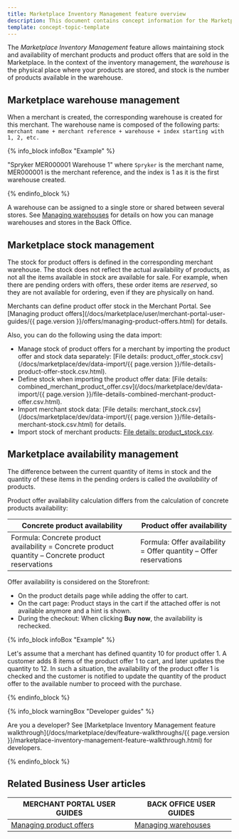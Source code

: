 ```yaml
---
title: Marketplace Inventory Management feature overview
description: This document contains concept information for the Marketplace Products feature.
template: concept-topic-template
---
```


The *Marketplace Inventory Management* feature allows maintaining stock and availability of merchant products and product offers that are sold in the Marketplace.
In the context of the inventory management, the *warehouse* is the physical place where your products are stored, and stock is the number of products available in the warehouse. 

## Marketplace warehouse management

When a merchant is created, the corresponding warehouse is created for this merchant. The warehouse name is composed of the following parts: `merchant name + merchant reference + warehouse + index starting with 1, 2, etc.`

{% info_block infoBox "Example" %}

"Spryker MER000001 Warehouse 1" where `Spryker` is the merchant name, MER000001 is the merchant reference, and the index is 1 as it is the first warehouse created.

{% endinfo_block %}

A warehouse can be assigned to a single store or shared between several stores. See [Managing warehouses](https://documentation.spryker.com/docs/managing-warehouses#managing-warehouses) for details on how you can manage warehouses and stores in the Back Office.

## Marketplace stock management
The stock for product offers is defined in the corresponding merchant warehouse. The stock does not reflect the actual availability of products, as not all the items available in stock are available for sale. For example, when there are pending orders with offers, these order items are *reserved*, so they are not available for ordering, even if they are physically on hand. 

Merchants can define product offer stock in the Merchant Portal. See [Managing product offers](/docs/marketplace/user/merchant-portal-user-guides/{{ page.version }}/offers/managing-product-offers.html) for details.

Also, you can do the following using the data import:

- Manage stock of product offers for a merchant by importing the product offer and stock data separately: [File details: product_offer_stock.csv](/docs/marketplace/dev/data-import/{{ page.version }}/file-details-product-offer-stock.csv.html).
-  Define stock when importing the product offer data: [File details: combined_merchant_product_offer.csv](/docs/marketplace/dev/data-import/{{ page.version }}/file-details-combined-merchant-product-offer.csv.html).
-  Import merchant stock data: [File details: merchant_stock.csv](/docs/marketplace/dev/data-import/{{ page.version }}/file-details-merchant-stock.csv.html) for details.
-  Import stock of merchant products: [File details: product_stock.csv](https://documentation.spryker.com/docs/file-details-product-stockcsv).

## Marketplace availability management 

The difference between the current quantity of items in stock and the quantity of these items in the pending orders is called the *availability* of products.

Product offer availability calculation differs from the calculation of concrete products availability:

| Concrete product availability   | Product offer availability   |
| --------------------- | ------------------------ |
| Formula: Concrete product availability = Concrete product quantity – Concrete product reservations | Formula: Offer availability = Offer quantity – Offer reservations |

Offer availability is considered on the Storefront: 

* On the product details page while adding the offer to cart.
* On the cart page: Product stays in the cart if the attached offer is not available anymore and a hint is shown.
* During the checkout: When clicking **Buy now**, the availability is rechecked.

{% info_block infoBox "Example" %}

Let's assume that a merchant has defined quantity 10 for product offer 1. A customer adds 8 items of the product offer 1 to cart, and later updates the quantity to 12. In such a situation, the availability of the product offer 1 is checked and the customer is notified to update the quantity of the product offer to the available number to proceed with the purchase. 

{% endinfo_block %}

{% info_block warningBox "Developer guides" %}

Are you a developer? See [Marketplace Inventory Management feature walkthrough](/docs/marketplace/dev/feature-walkthroughs/{{ page.version }}/marketplace-inventory-management-feature-walkthrough.html) for developers.

{% endinfo_block %}


## Related Business User articles

| MERCHANT PORTAL USER GUIDES | BACK OFFICE USER GUIDES |
| --------------------------- | ----------------------- |
| [Managing product offers](/docs/marketplace/user/merchant-portal-user-guides/{{page.version}}/offers/managing-product-offers.html)                            | [Managing warehouses](https://documentation.spryker.com/docs/managing-warehouses) <!--- UPDATE LINK-->                        |


